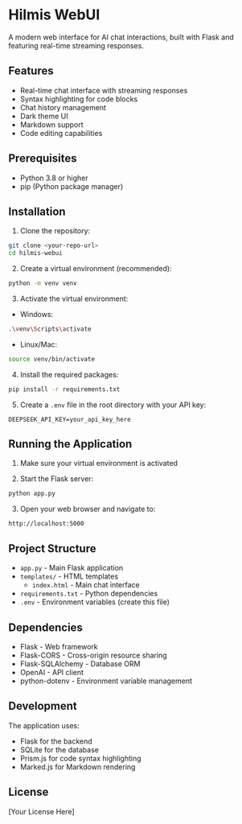 # Hilmis WebUI

A modern web interface for AI chat interactions, built with Flask and featuring real-time streaming responses.

## Features

- Real-time chat interface with streaming responses
- Syntax highlighting for code blocks
- Chat history management
- Dark theme UI
- Markdown support
- Code editing capabilities

## Prerequisites

- Python 3.8 or higher
- pip (Python package manager)

## Installation

1. Clone the repository:
```bash
git clone <your-repo-url>
cd hilmis-webui
```

2. Create a virtual environment (recommended):
```bash
python -m venv venv
```

3. Activate the virtual environment:
- Windows:
```bash
.\venv\Scripts\activate
```
- Linux/Mac:
```bash
source venv/bin/activate
```

4. Install the required packages:
```bash
pip install -r requirements.txt
```

5. Create a `.env` file in the root directory with your API key:
```
DEEPSEEK_API_KEY=your_api_key_here
```

## Running the Application

1. Make sure your virtual environment is activated

2. Start the Flask server:
```bash
python app.py
```

3. Open your web browser and navigate to:
```
http://localhost:5000
```

## Project Structure

- `app.py` - Main Flask application
- `templates/` - HTML templates
  - `index.html` - Main chat interface
- `requirements.txt` - Python dependencies
- `.env` - Environment variables (create this file)

## Dependencies

- Flask - Web framework
- Flask-CORS - Cross-origin resource sharing
- Flask-SQLAlchemy - Database ORM
- OpenAI - API client
- python-dotenv - Environment variable management

## Development

The application uses:
- Flask for the backend
- SQLite for the database
- Prism.js for code syntax highlighting
- Marked.js for Markdown rendering

## License

[Your License Here] 